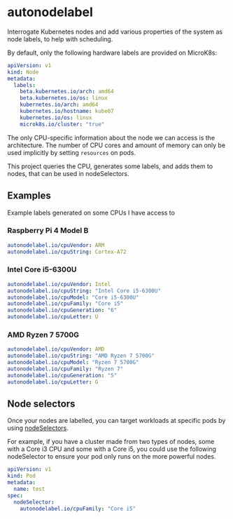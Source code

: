 # autonodelabel

Interrogate Kubernetes nodes and add various properties of the system as node labels, to help with scheduling.

By default, only the following hardware labels are provided on MicroK8s:

```yaml
apiVersion: v1
kind: Node
metadata:
  labels:
    beta.kubernetes.io/arch: amd64
    beta.kubernetes.io/os: linux
    kubernetes.io/arch: amd64
    kubernetes.io/hostname: kube07
    kubernetes.io/os: linux
    microk8s.io/cluster: "true"
```

The only CPU-specific information about the node we can access is the architecture. The number of CPU cores and
amount of memory can only be used implicitly by setting `resources` on pods.

This project queries the CPU, generates some labels, and adds them to nodes, that can be used in nodeSelectors.

## Examples

Example labels generated on some CPUs I have access to

### Raspberry Pi 4 Model B

```yaml
autonodelabel.io/cpuVendor: ARM
autonodelabel.io/cpuString: Cortex-A72
```

### Intel Core i5-6300U

```yaml
autonodelabel.io/cpuVendor: Intel
autonodelabel.io/cpuString: "Intel Core i5-6300U"
autonodelabel.io/cpuModel: "Core i5-6300U"
autonodelabel.io/cpuFamily: "Core i5"
autonodelabel.io/cpuGeneration: "6"
autonodelabel.io/cpuLetter: U
```

### AMD Ryzen 7 5700G

```yaml
autonodelabel.io/cpuVendor: AMD
autonodelabel.io/cpuString: "AMD Ryzen 7 5700G"
autonodelabel.io/cpuModel: "Ryzen 7 5700G"
autonodelabel.io/cpuFamily: "Ryzen 7"
autonodelabel.io/cpuGeneration: "5"
autonodelabel.io/cpuLetter: G
```

## Node selectors

Once your nodes are labelled, you can target workloads at specific pods by using
[nodeSelectors](https://kubernetes.io/docs/concepts/scheduling-eviction/assign-pod-node/).

For example, if you have a cluster made from two types of nodes, some with a Core i3 CPU and some
with a Core i5, you could use the following nodeSelector to ensure your pod only runs on the more
powerful nodes.

```yaml
apiVersion: v1
kind: Pod
metadata:
  name: test
spec:
  nodeSelector:
    autonodelabel.io/cpuFamily: "Core i5"
```